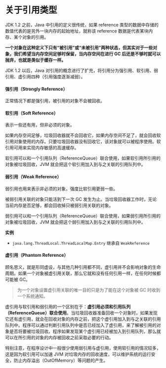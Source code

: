 # 关于引用类型

JDK 1.2 之前，Java 中引用的定义很传统，如果 reference 类型的数据中存储的数值代表的是另外一块内存的起始地址，就称该 reference 数据是代表某块内存、某个对象的引用。

**一个对象在这种定义下只有“被引用”或“未被引用”两种状态，但其实对于一些对象，我们希望当内存空间足够时保留，当内存空间在进行 GC 后还是不够时就可以抛弃，也就是类似于缓存一样。**

JDK 1.2 以后，Java 对引用的概念进行了扩充，将引用分为强引用、软引用、弱引用、虚引用四种（引用强度逐渐减弱）。


#### 强引用（Strongly Reference）

正常情况下都是强引用，被引用的对象不会被回收。


#### 软引用（Soft Reference）

表示一些还有用，但非必须的对象。

如果内存空间足够，垃圾回收器就不会回收它，如果内存空间不足了，就会回收软引用对象使用的内存。只要垃圾回收器没有回收它，该对象就可以被程序使用。软引用可用来实现内存敏感的高速缓存。

软引用可以和一个引用队列（ReferenceQueue）联合使用，如果软引用所引用的对象被垃圾回收，JVM 就会把这个软引用加入到与之关联的引用队列中。


#### 弱引用（Weak Reference）

弱引用也用来表示非必须的对象，强度比软引用更弱一些。

被弱引用关联的对象只能活到下一次 GC 发生为止。当垃圾回收器工作时，无论当前内存是否足够，都会回收掉只被弱引用关联的对象。

弱引用可以和一个引用队列（ReferenceQueue）联合使用，如果弱引用所引用的对象被垃圾回收，JVM 就会把这个弱引用加入到与之关联的引用队列中。

**实例**

- `java.lang.ThreadLocal.ThreadLocalMap.Entry` 继承自 `WeakReference`


#### 虚引用（Phantom Reference）

顾名思义，就是形同虚设，与其他几种引用都不同，虚引用并不会影响对象的生命周期。如果一个对象被虚引用关联，那么它就和没有任何引用一样，在任何时候都可能被 GC。

> 为一个对象设置虚引用关联的唯一目的只是为了能在这个对象被 GC 时收到一个系统通知。

虚引用与软引用和弱引用的一个区别在于：**虚引用必须和引用队列（ReferenceQueue）联合使用**。当垃圾回收器准备回收一个对象时，如果发现它还有虚引用，就会在回收对象的内存之前，把这个虚引用加入到与之关联的引用队列中。程序可以通过判断引用队列中是否已经加入了虚引用，来了解被引用的对象是否将要被垃圾回收。程序如果发现某个虚引用已经被加入到引用队列，那么就可以在所引用的对象的内存被回收之前采取必要的行动。

特别注意，在程序设计中一般很少使用弱引用与虚引用，使用软引用的情况较多，这是因为软引用可以加速 JVM 对垃圾内存的回收速度，可以维护系统的运行安全，防止内存溢出（OutOfMemory）等问题的产生。
